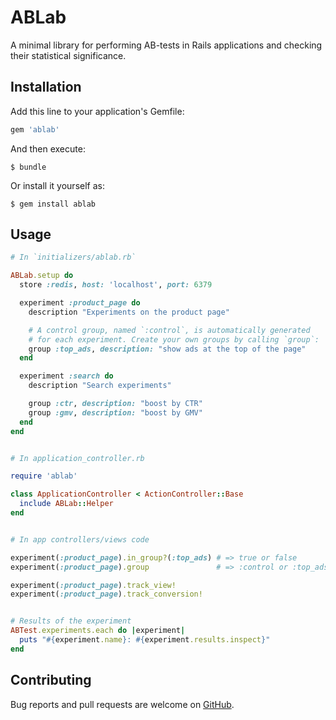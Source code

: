 # ABLab

A minimal library for performing AB-tests in Rails applications and checking
their statistical significance.


## Installation

Add this line to your application's Gemfile:

```ruby
gem 'ablab'
```

And then execute:

    $ bundle

Or install it yourself as:

    $ gem install ablab


## Usage

```ruby
# In `initializers/ablab.rb`

ABLab.setup do
  store :redis, host: 'localhost', port: 6379

  experiment :product_page do
    description "Experiments on the product page"

    # A control group, named `:control`, is automatically generated
    # for each experiment. Create your own groups by calling `group`:
    group :top_ads, description: "show ads at the top of the page"
  end

  experiment :search do
    description "Search experiments"

    group :ctr, description: "boost by CTR"
    group :gmv, description: "boost by GMV"
  end
end


# In application_controller.rb

require 'ablab'

class ApplicationController < ActionController::Base
  include ABLab::Helper
end


# In app controllers/views code

experiment(:product_page).in_group?(:top_ads) # => true or false
experiment(:product_page).group               # => :control or :top_ads

experiment(:product_page).track_view!
experiment(:product_page).track_conversion!


# Results of the experiment
ABTest.experiments.each do |experiment|
  puts "#{experiment.name}: #{experiment.results.inspect}"
end
```


## Contributing

Bug reports and pull requests are welcome on [GitHub](https://github.com/lucaong/ablab).
